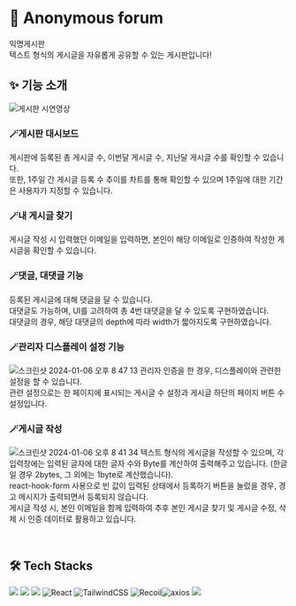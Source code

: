 # 🔭 Anonymous forum
익명게시판
</br>
텍스트 형식의 게시글을 자유롭게 공유할 수 있는 게시판입니다!

## ✨ 기능 소개
![게시판 시연영상](https://github.com/hun0613/anonymous_forum_client/assets/106587166/a2f6f822-c9ee-49bf-96c5-6b60b9181156)

### 🪄게시판 대시보드
게시판에 등록된 총 게시글 수, 이번달 게시글 수, 지난달 게시글 수를 확인할 수 있습니다.</br>
또한, 1주일 간 게시글 등록 수 추이를 차트를 통해 확인할 수 있으며 1주일에 대한 기간은 사용자가 지정할 수 있습니다.

### 🪄내 게시글 찾기
게시글 작성 시 입력했던 이메일을 입력하면, 본인이 해당 이메일로 인증하여 작성한 게시글을 확인할 수 있습니다.

### 🪄댓글, 대댓글 기능
등록된 게시글에 대해 댓글을 달 수 있습니다.</br>
대댓글도 가능하며, UI를 고려하여 총 4번 대댓글을 달 수 있도록 구현하였습니다.</br>
대댓글의 경우, 해당 대댓글의 depth에 따라 width가 짧아지도록 구현하였습니다.

### 🪄관리자 디스플레이 설정 기능
![스크린샷 2024-01-06 오후 8 47 13](https://github.com/hun0613/anonymous_forum_client/assets/106587166/f1b70e10-57e4-4cf6-a752-777f5743175f)
관리자 인증을 한 경우, 디스플레이와 관련한 설정을 할 수 있습니다.</br>
관련 설정으로는 한 페이지에 표시되는 게시글 수 설정과 게시글 하단의 페이지 버튼 수 설정입니다.

### 🪄게시글 작성
![스크린샷 2024-01-06 오후 8 41 34](https://github.com/hun0613/anonymous_forum_client/assets/106587166/6b1140c5-7377-4357-94a5-06adc6e6ac29)
텍스트 형식의 게시글을 작성할 수 있으며, 각 입력창에는 입력된 글자에 대한 글자 수와 Byte를 계산하여 출력해주고 있습니다. (한글일 경우 2bytes, 그 외에는 1byte로 계산했습니다).</br>
react-hook-form 사용으로 빈 값이 입력된 상태에서 등록하기 버튼을 눌렀을 경우, 경고 메시지가 출력되면서 등록되지 않습니다.</br>
게시글 작성 시, 본인 이메일을 함께 입력하여 추후 본인 게시글 찾기 및 게시글 수정, 삭제 시 인증 데이터로 활용하고 있습니다.

</br>

## 🛠 Tech Stacks

 <img src="https://img.shields.io/badge/html5-E34F26?style=for-the-badge&logo=html5&logoColor=white"> <img src="https://img.shields.io/badge/javascript-F7DF1E?style=for-the-badge&logo=javascript&logoColor=black">  <img src="https://img.shields.io/badge/css-1572B6?style=for-the-badge&logo=css3&logoColor=white"> ![React](https://img.shields.io/badge/react-%2320232a.svg?style=for-the-badge&logo=react&logoColor=%2361DAFB) ![TailwindCSS](https://img.shields.io/badge/TailwindCSS-DB7093?style=for-the-badge&logo=TailwindCSS&logoColor=white) ![Recoil](https://img.shields.io/badge/recoil-%23593d88.svg?style=for-the-badge&logo=recoil&logoColor=white)![axios](https://img.shields.io/badge/Axios-181717?style=for-the-badge&logo=Axios&logoColor=white) <img src="https://img.shields.io/badge/reactquery-61DAFB?style=for-the-badge&logo=reactquery&logoColor=black">
</br>



